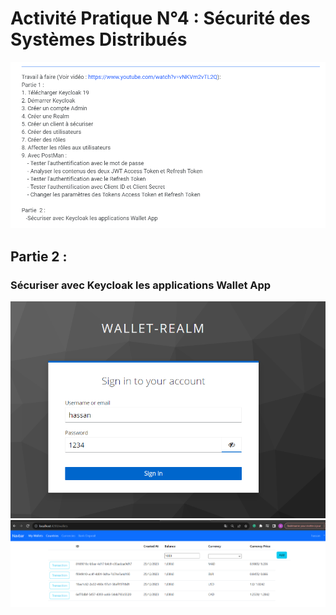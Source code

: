 # Activité Pratique N°4 : Sécurité des Systèmes Distribués
![archi](capture3/Capture42.PNG)

## Partie 2 :

### Sécuriser avec Keycloak les applications Wallet App

<img src="capture3/Capture22.PNG">
<img src="capture3/Capture21.PNG">








